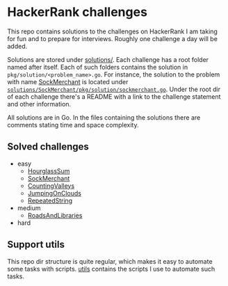 # HackerRank challenges

This repo contains solutions to the challenges on HackerRank I am taking for fun
and to prepare for interviews. Roughly one challenge a day will be added.

Solutions are stored under [solutions/](solutions/). Each challenge has a root folder named
after itself. Each of such folders contains the solution in
`pkg/solution/<problem_name>.go`. For instance, the solution to the problem with
name [SockMerchant](solutions/SockMerchant) is located under
[`solutions/SockMerchant/pkg/solution/sockmerchant.go`](solutions/SockMerchant/pkg/solution/sockmerchant.go).
Under the root dir of each challenge there's a README with a link to the
challenge statement and other information.

All solutions are in Go.
In the files containing the solutions there are comments stating time and
space complexity.

## Solved challenges

* easy
  * [HourglassSum](solutions/HourglassSum)
  * [SockMerchant](solutions/SockMerchant)
  * [CountingValleys](solutions/CountValleys)
  * [JumpingOnClouds](solutions/JumpingOnClouds)
  * [RepeatedString](solutions/RepeatedString)
* medium
  * [RoadsAndLibraries](solutions/RoadsAndLibraries)
* hard

## Support utils

This repo dir structure is quite regular, which makes it easy to automate some
tasks with scripts. [utils](utils) contains the scripts I use to
automate such tasks.
